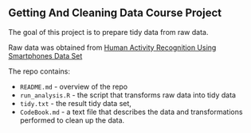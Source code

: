 ## Getting And Cleaning Data Course Project

The goal of this project is to prepare tidy data from raw data.

Raw data was obtained from [Human Activity Recognition Using Smartphones Data Set](http://archive.ics.uci.edu/ml/datasets/Human+Activity+Recognition+Using+Smartphones)

The repo contains:
* `README.md` - overview of the repo
* `run_analysis.R` - the script that transforms raw data into tidy data
* `tidy.txt` - the result tidy data set, 
* `CodeBook.md` - a text file that describes the data and transformations performed to clean up the data.
